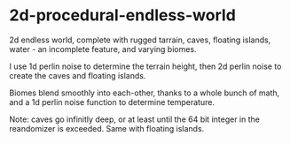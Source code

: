 # 2d-procedural-endless-world

2d endless world, complete with rugged tarrain, caves, floating islands, water - an incomplete feature, and varying biomes.

I use 1d perlin noise to determine the terrain height, then 2d perlin noise to create the caves and floating islands.

Biomes blend smoothly into each-other, thanks to a whole bunch of math, and a 1d perlin noise function to determine temperature.

Note:
caves go infinitly deep, or at least until the 64 bit integer in the reandomizer is exceeded.
Same with floating islands.
